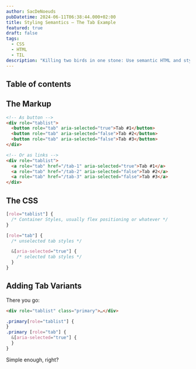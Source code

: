 ```yaml
---
author: SacDeNoeuds
pubDatetime: 2024-06-11T06:38:44.000+02:00
title: Styling Semantics – The Tab Example
featured: true
draft: false
tags:
  - CSS
  - HTML
  - TIL
description: "Killing two birds in one stone: Use semantic HTML and style it in CSS"
---
```


## Table of contents

## The Markup

```html
<!-- As button -->
<div role="tablist">
  <button role="tab" aria-selected="true">Tab #1</button>
  <button role="tab" aria-selected="false">Tab #2</button>
  <button role="tab" aria-selected="false">Tab #3</button>
</div>

<!-- Or as links -->
<div role="tablist">
  <a role="tab" href="/tab-1" aria-selected="true">Tab #1</a>
  <a role="tab" href="/tab-2" aria-selected="false">Tab #2</a>
  <a role="tab" href="/tab-3" aria-selected="false">Tab #3</a>
</div>
```

## The CSS

```css
[role="tablist"] {
  /* Container Styles, usually flex positioning or whatever */
}

[role="tab"] {
  /* unselected tab styles */

  &[aria-selected="true"] {
    /* selected tab styles */
  }
}
```

## Adding Tab Variants

There you go:

```html
<div role="tablist" class="primary">…</div>
```

```css
.primary[role="tablist"] {
}
.primary [role="tab"] {
  &[aria-selected="true"] {
  }
}
```

Simple enough, right?
